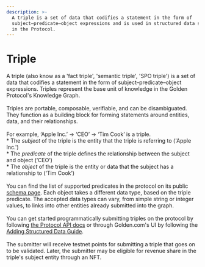 ```yaml
---
description: >-
  A triple is a set of data that codifies a statement in the form of
  subject–predicate–object expressions and is used in structured data statements
  in the Protocol.
---
```


# Triple

A triple (also know as a 'fact triple', 'semantic triple', 'SPO triple') is a set of data that codifies a statement in the form of subject–predicate–object expressions. Triples represent the base unit of knowledge in the Golden Protocol's Knowledge Graph.\
\
Triples are portable, composable, verifiable, and can be disambiguated. They function as a building block for forming statements around entities, data, and their relationships.\
\
For example, ‘Apple Inc.’ → ‘CEO’ → ‘Tim Cook’ is a triple.\
\* The _subject_ of the triple is the entity that the triple is referring to ('Apple Inc.')\
\* The _predicate_ of the triple defines the relationship between the subject and object (‘CEO’)\
\* The _object_ of the triple is the entity or data that the subject has a relationship to (‘Tim Cook’)\
\
You can find the list of supported predicates in the protocol on its public [schema page](https://dapp.golden.xyz/schema). Each object takes a different data type, based on the triple predicate. The accepted data types can vary, from simple string or integer values, to links into other entities already submitted into the graph.\
\
You can get started programmatically submitting triples on the protocol by following [the Protocol API docs](https://app.gitbook.com/o/GxTwjp9KiiL0b4GGYCBj/s/DDs2CreQGfhAB63p7YMp/\~/changes/KHNOU1ZmkB5JTBXHBbMf/api/readme) or through Golden.com's UI by following the [Adding Structured Data Guide](https://www.notion.so/goldenhq/Adding-Structured-Data-Guide-ae657337bf4f4e54ae4402df083c76ac).\
\
The submitter will receive testnet points for submitting a triple that goes on to be validated. Later, the submitter may be eligible for revenue share in the triple's subject entity through an NFT.
